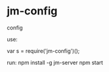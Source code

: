 jm-config
======

config

use:

var s = require('jm-config')();

run:
npm install -g jm-server
npm start
